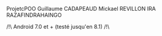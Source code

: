 ProjetcPOO
Guillaume CADAPEAUD
Mickael REVILLON
IRA RAZAFINDRAHAINGO

/!\ Android 7.0 et + (testé jusqu'en 8.1) /!\
